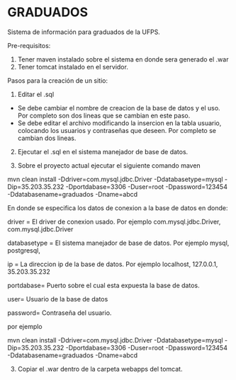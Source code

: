 # GRADUADOS
Sistema de información para graduados de la UFPS.

Pre-requisitos:

1. Tener maven instalado sobre el sistema en donde sera generado el .war
2. Tener tomcat instalado en el servidor.

Pasos para la creación de un sitio:

1. Editar el .sql
  
  * Se debe cambiar el nombre de creacion de la base de datos y el uso. Por completo son dos lineas que se cambian en este paso.
  * Se debe editar el archivo modificando la insercion en la tabla usuario, colocando los usuarios y contraseñas que deseen. Por         completo se cambian dos lineas.
  
2. Ejecutar el .sql en el sistema manejador de base de datos.

3. Sobre el proyecto actual ejecutar el siguiente comando maven

mvn clean install  -Ddriver=com.mysql.jdbc.Driver -Ddatabasetype=mysql -Dip=35.203.35.232 -Dportdabase=3306 -Duser=root -Dpassword=123454 -Ddatabasename=graduados -Dname=abcd 

En donde se especifica los datos de conexion a la base de datos en donde:

driver = El driver de conexion usado. Por ejemplo com.mysql.jdbc.Driver, com.mysql.jdbc.Driver

databasetype = El sistema manejador de base de datos. Por ejemplo mysql, postgresql,

ip = La direccion ip de la base de datos. Por ejemplo localhost, 127.0.0.1, 35.203.35.232

portdabase= Puerto sobre el cual esta expuesta la base de datos.

user= Usuario de la base de datos

password= Contraseña del usuario.





por ejemplo

mvn clean install  -Ddriver=com.mysql.jdbc.Driver -Ddatabasetype=mysql -Dip=35.203.35.232 -Dportdabase=3306 -Duser=root -Dpassword=123454 -Ddatabasename=graduados -Dname=abcd 



3. Copiar el .war dentro de la carpeta webapps del tomcat.


